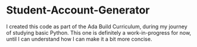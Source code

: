 # Student-Account-Generator
I created this code as part of the Ada Build Curriculum, during my journey of studying basic Python. 
This one is definitely a work-in-progress for now, until I can understand how I can make it a bit more concise.
